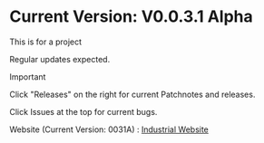 # Current Version: V0.0.3.1 Alpha

This is for a project

Regular updates expected.

>[!IMPORTANT]
> Click "Releases" on the right for current Patchnotes and releases.
>
> Click Issues at the top for current bugs.
>
> Website (Current Version: 0031A) : [Industrial Website](https://basinj.github.io/IndustrialWeb/)

